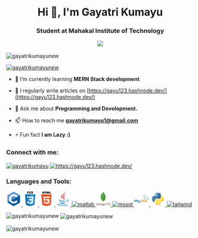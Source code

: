 <h1 align="center">Hi 👋, I'm Gayatri Kumayu</h1>
<h3 align="center">Student at Mahakal Institute of Technology</h3>
<!-- <img align="center" alt="code image" width="400" src="https://user-images.githubusercontent.com/59734313/157189039-c09b3e38-9f42-42c0-ab54-14f1574190a7.gif"> -->

<!-- ab-->
  <div id="header" align="center">
    <img src="https://user-images.githubusercontent.com/59734313/157189039-c09b3e38-9f42-42c0-ab54-14f1574190a7.gif"/>
   </div>


<p align="left"> <img src="https://komarev.com/ghpvc/?username=gayatrikumayunew&label=Profile%20views&color=0e75b6&style=flat" alt="gayatrikumayunew" /> </p>

<p align="left"> <a href="https://github.com/ryo-ma/github-profile-trophy"><img src="https://github-profile-trophy.vercel.app/?username=gayatrikumayunew" alt="gayatrikumayunew" /></a> </p>

- 🌱 I’m currently learning **MERN Stack development**

- 📝 I regularly write articles on [https://gayu123.hashnode.dev/](https://gayu123.hashnode.dev/)

- 💬 Ask me about **Programming and Development.**

- 📫 How to reach me **gayatrikumayu1@gmail.com**

- ⚡ Fun fact **I am Lazy :)**

<h3 align="left">Connect with me:</h3>
<p align="left">
<a href="https://linkedin.com/in/gayatrikumayu" target="blank"><img align="center" src="https://raw.githubusercontent.com/rahuldkjain/github-profile-readme-generator/master/src/images/icons/Social/linked-in-alt.svg" alt="gayatrikumayu" height="30" width="40" /></a>
<a href="https://hashnode.com/https://gayu123.hashnode.dev/" target="blank"><img align="center" src="https://raw.githubusercontent.com/rahuldkjain/github-profile-readme-generator/master/src/images/icons/Social/hashnode.svg" alt="https://gayu123.hashnode.dev/" height="30" width="40" /></a>
</p>

<h3 align="left">Languages and Tools:</h3>
<p align="left"> <a href="https://www.cprogramming.com/" target="_blank" rel="noreferrer"> <img src="https://raw.githubusercontent.com/devicons/devicon/master/icons/c/c-original.svg" alt="c" width="40" height="40"/> </a> <a href="https://www.w3schools.com/css/" target="_blank" rel="noreferrer"> <img src="https://raw.githubusercontent.com/devicons/devicon/master/icons/css3/css3-original-wordmark.svg" alt="css3" width="40" height="40"/> </a> <a href="https://www.w3.org/html/" target="_blank" rel="noreferrer"> <img src="https://raw.githubusercontent.com/devicons/devicon/master/icons/html5/html5-original-wordmark.svg" alt="html5" width="40" height="40"/> </a> <a href="https://www.java.com" target="_blank" rel="noreferrer"> <img src="https://raw.githubusercontent.com/devicons/devicon/master/icons/java/java-original.svg" alt="java" width="40" height="40"/> </a> <a href="https://www.mathworks.com/" target="_blank" rel="noreferrer"> <img src="https://upload.wikimedia.org/wikipedia/commons/2/21/Matlab_Logo.png" alt="matlab" width="40" height="40"/> </a> <a href="https://www.mongodb.com/" target="_blank" rel="noreferrer"> <img src="https://raw.githubusercontent.com/devicons/devicon/master/icons/mongodb/mongodb-original-wordmark.svg" alt="mongodb" width="40" height="40"/> </a> <a href="https://www.microsoft.com/en-us/sql-server" target="_blank" rel="noreferrer"> <img src="https://www.svgrepo.com/show/303229/microsoft-sql-server-logo.svg" alt="mssql" width="40" height="40"/> </a> <a href="https://www.mysql.com/" target="_blank" rel="noreferrer"> <img src="https://raw.githubusercontent.com/devicons/devicon/master/icons/mysql/mysql-original-wordmark.svg" alt="mysql" width="40" height="40"/> </a> <a href="https://www.python.org" target="_blank" rel="noreferrer"> <img src="https://raw.githubusercontent.com/devicons/devicon/master/icons/python/python-original.svg" alt="python" width="40" height="40"/> </a> <a href="https://tailwindcss.com/" target="_blank" rel="noreferrer"> <img src="https://www.vectorlogo.zone/logos/tailwindcss/tailwindcss-icon.svg" alt="tailwind" width="40" height="40"/> </a> </p>

<p><img align="left" src="https://github-readme-stats.vercel.app/api/top-langs?username=gayatrikumayunew&show_icons=true&locale=en&layout=compact" alt="gayatrikumayunew" /></p>

<p>&nbsp;<img align="center" src="https://github-readme-stats.vercel.app/api?username=gayatrikumayunew&show_icons=true&locale=en" alt="gayatrikumayunew" /></p>

<p><img align="center" src="https://github-readme-streak-stats.herokuapp.com/?user=gayatrikumayunew&" alt="gayatrikumayunew" /></p>

